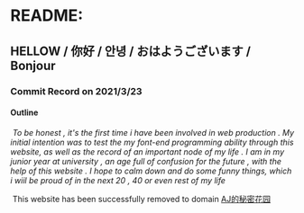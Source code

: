 # README:

## 	HELLOW  /  你好  /  안녕  /  おはようございます  /  Bonjour 

### 	   Commit  Record on 2021/3/23 

#### 		Outline	

​	 *To be honest , it's the first time i have been involved in web production . My initial intention was to test the my font-end programming ability through this website, as well as the record of an important node of my life . I am in my junior year at university , an age full of confusion for the future , with the help of this website . I hope to calm down and do some funny things, which i wiil be proud of in the next 20 , 40 or even rest of my life*

​	This website has been successfully removed to domain [AJ的秘密花园](cangshiyifan.cn)  

